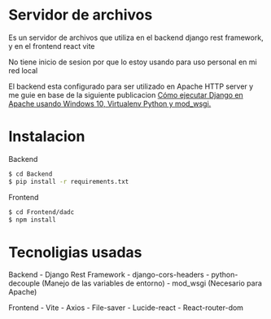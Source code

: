 # Servidor de archivos
Es un servidor de archivos que utiliza en el backend django rest framework,
y en el frontend react vite

No tiene inicio de sesion por que lo estoy usando para uso personal en mi red local

El backend esta configurado para ser utilizado en Apache HTTP server y me guie en base de la siguiente publicacion [Cómo ejecutar Django en Apache usando Windows 10, Virtualenv Python y mod_wsgi.](https://montesariel.com/es/blog/post-3)

# Instalacion
Backend
 ```bash
 $ cd Backend
 $ pip install -r requirements.txt 
 ```

Frontend
 ```bash
 $ cd Frontend/dadc
 $ npm install
 ```

# Tecnoligias usadas
Backend
    - Django Rest Framework
    - django-cors-headers
    - python-decouple (Manejo de las variables de entorno)
    - mod_wsgi (Necesario para Apache)

Frontend
    - Vite
    - Axios
    - File-saver
    - Lucide-react
    - React-router-dom